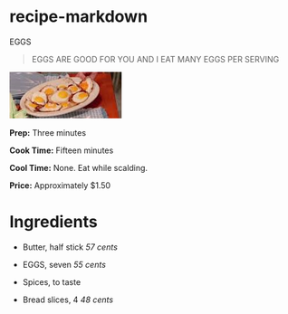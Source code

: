 # recipe-markdown
EGGS

>EGGS ARE GOOD FOR YOU AND I EAT MANY EGGS PER SERVING

![EGGS](./Capture.PNG)

**Prep:** Three minutes

**Cook Time:** Fifteen minutes

**Cool Time:** None. Eat while scalding.

**Price:** Approximately $1.50

# Ingredients 

* Butter, half stick *57 cents*

* EGGS, seven *55 cents*

* Spices, to taste 

* Bread slices, 4 *48 cents*





